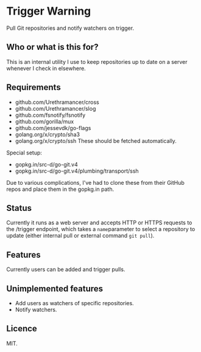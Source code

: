 # Trigger Warning
Pull Git repositories and notify watchers on trigger.

## Who or what is this for?
This is an internal utility I use to keep repositories up to date on a server whenever I check in elsewhere.

## Requirements
- github.com/Urethramancer/cross
- github.com/Urethramancer/slog
- github.com/fsnotify/fsnotify
- github.com/gorilla/mux
- github.com/jessevdk/go-flags
- golang.org/x/crypto/sha3
- golang.org/x/crypto/ssh
These should be fetched automatically.

Special setup:

- gopkg.in/src-d/go-git.v4
- gopkg.in/src-d/go-git.v4/plumbing/transport/ssh

Due to various complications, I've had to clone these from their GitHub repos and place them in the gopkg.in path.

## Status
Currently it runs as a web server and accepts HTTP or HTTPS requests to the /trigger endpoint, which takes a `name`parameter to select a repository to update (either internal pull or external command `git pull`).

## Features
Currently users can be added and trigger pulls.

## Unimplemented features
- Add users as watchers of specific repositories.
- Notify watchers.

## Licence
MIT.
